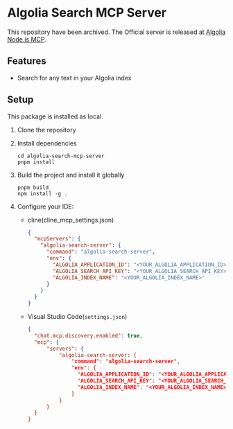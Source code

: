 # Algolia Search MCP Server

This repository have been archived.
The Official server is released at [Algolia Node.js MCP](https://github.com/algolia/mcp-node).

## Features

- Search for any text in your Algolia index

## Setup

This package is installed as local.

1. Clone the repository

1. Install dependencies

   ```shell
   cd algolia-search-mcp-server
   pnpm install
   ```

1. Build the project and install it globally

   ```shell
   pnpm build
   npm install -g .
   ```

1. Configure your IDE:

    - cline(cline_mcp_settings.json)

      ```json
      {
        "mcpServers": {
          "algolia-search-server": {
            "command": "algolia-search-server",
            "env": {
              "ALGOLIA_APPLICATION_ID": "<YOUR_ALGOLIA_APPLICATION_ID>",
              "ALGOLIA_SEARCH_API_KEY": "<YOUR_ALGOLIA_SEARCH_API_KEY>",
              "ALGOLIA_INDEX_NAME": "<YOUR_ALGOLIA_INDEX_NAME>"
            }
          }
        }
      }
      ```

    - Visual Studio Code(`settings.json`)

      ```json
      {
        "chat.mcp.discovery.enabled": true,
        "mcp": {
            "servers": {
                "algolia-search-server: {
                    "command": "algolia-search-server",
                    "env": {
                      "ALGOLIA_APPLICATION_ID": "<YOUR_ALGOLIA_APPLICATION_ID>",
                      "ALGOLIA_SEARCH_API_KEY": "<YOUR_ALGOLIA_SEARCH_API_KEY>",
                      "ALGOLIA_INDEX_NAME": "<YOUR_ALGOLIA_INDEX_NAME>"
                    }
                }
            }
        }
      }
      ```
